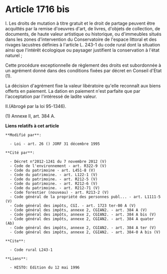 # Article 1716 bis

I. Les droits de mutation à titre gratuit et le droit de partage peuvent être acquittés par la remise d'oeuvres d'art, de
livres, d'objets de collection, de documents, de haute valeur artistique ou historique, ou d'immeubles situés dans les zones
d'intervention du Conservatoire de l'espace littoral et des rivages lacustres définies à l'article L. 243-1 du code rural
dont la situation ainsi que l'intérêt écologique ou paysager justifient la conservation à l'état naturel ;

Cette procédure exceptionnelle de règlement des droits est subordonnée à un agrément donné dans des conditions fixées par
décret en Conseil d'Etat (1).

La décision d'agrément fixe la valeur libératoire qu'elle reconnaît aux biens offerts en paiement. La dation en paiement
n'est parfaite que par l'acceptation par l'intéressé de ladite valeur.

II.(Abrogé par la loi 95-1346).

(1) Annexe II, art. 384 A.

**Liens relatifs à cet article**

	**Modifié par**:

	  - Loi - art. 26 () JORF 31 décembre 1995

	**Cité par**:

	  - Décret n°2012-1241 du 7 novembre 2012 (V)
	  - Code de l'environnement - art. R322-9 (V)
	  - Code du patrimoine - art. L451-8 (V)
	  - Code du patrimoine. - art. L122-1 (V)
	  - Code du patrimoine. - art. R212-5 (V)
	  - Code du patrimoine. - art. R212-6 (V)
	  - Code du patrimoine. - art. R212-71 (V)
	  - Code forestier (nouveau) - art. R213-2 (V)
	  - Code général de la propriété des personnes publ... - art. L1111-5 (V)
	  - Code général des impôts, CGI. - art. 1723 ter-00 A (V)
	  - Code général des impôts, annexe 2, CGIAN2. - art. 384 A (V)
	  - Code général des impôts, annexe 2, CGIAN2. - art. 384 A bis (V)
	  - Code général des impôts, annexe 2, CGIAN2. - art. 384 A quater (Ab)
	  - Code général des impôts, annexe 2, CGIAN2. - art. 384 A ter (V)
	  - Code général des impôts, annexe 2, CGIAN2. - art. 384-0 A bis (V)

	**Cite**:

	  - Code rural L243-1

	**Liens**:

	  - HISTO: Edition du 12 mai 1996
